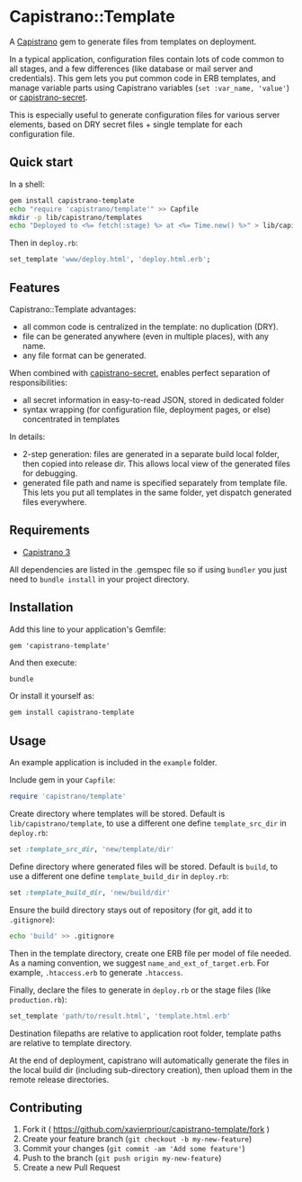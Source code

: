 # Capistrano::Template

A [Capistrano](http://capistranorb.com/) gem to generate files from templates on deployment.

In a typical application, configuration files contain lots of code common to all stages, and a few differences (like database or mail server and credentials).
This gem lets you put common code in ERB templates,
and manage variable parts using Capistrano variables (`set :var_name, 'value'`)
or [capistrano-secret](https://github.com/xavierpriour/capistrano-secret).

This is especially useful to generate configuration files for various server elements, based on DRY secret files + single template for each configuration file.


## Quick start

In a shell:
```bash
gem install capistrano-template
echo "require 'capistrano/template'" >> Capfile
mkdir -p lib/capistrano/templates
echo "Deployed to <%= fetch(:stage) %> at <%= Time.new() %>" > lib/capistrano/templates/deploy.html.erb
```

Then in `deploy.rb`:
```ruby
set_template 'www/deploy.html', 'deploy.html.erb';
```


## Features

Capistrano::Template advantages:
* all common code is centralized in the template: no duplication (DRY).
* file can be generated anywhere (even in multiple places), with any name.
* any file format can be generated.

When combined with [capistrano-secret](https://github.com/xavierpriour/capistrano-secret),
enables perfect separation of responsibilities:
* all secret information in easy-to-read JSON, stored in dedicated folder
* syntax wrapping (for configuration file, deployment pages, or else) concentrated in templates

In details:
* 2-step generation: files are generated in a separate build local folder, then copied into release dir. This allows local view of the generated files for debugging.
* generated file path and name is specified separately from template file. This lets you put all templates in the same folder, yet dispatch generated files everywhere.


## Requirements

* [Capistrano 3](http://capistranorb.com/)

All dependencies are listed in the .gemspec file so if using `bundler` you just need to `bundle install` in your project directory.


## Installation

Add this line to your application's Gemfile:
```
gem 'capistrano-template'
```

And then execute:
```bash
bundle
```

Or install it yourself as:
```bash
gem install capistrano-template
```


## Usage

An example application is included in the `example` folder.

Include gem in your `Capfile`:
```ruby
require 'capistrano/template'
```

Create directory where templates will be stored.
Default is `lib/capistrano/template`, to use a different one define `template_src_dir` in `deploy.rb`:
```ruby
set :template_src_dir, 'new/template/dir'
```

Define directory where generated files will be stored.
Default is `build`, to use a different one define `template_build_dir` in `deploy.rb`:
```ruby
set :template_build_dir, 'new/build/dir'
```
Ensure the build directory stays out of repository (for git, add it to `.gitignore`):
```bash
echo 'build' >> .gitignore
```

Then in the template directory, create one ERB file per model of file needed.
As a naming convention, we suggest `name_and_ext_of_target.erb`. For example, `.htaccess.erb` to generate `.htaccess`.

Finally, declare the files to generate in `deploy.rb` or the stage files (like `production.rb`):
```ruby
set_template 'path/to/result.html', 'template.html.erb'
```
Destination filepaths are relative to application root folder, template paths are relative to template directory.

At the end of deployment, capistrano will automatically generate the files in the local build dir (including sub-directory creation),
then upload them in the remote release directories.


## Contributing
1. Fork it ( https://github.com/xavierpriour/capistrano-template/fork )
2. Create your feature branch (`git checkout -b my-new-feature`)
3. Commit your changes (`git commit -am 'Add some feature'`)
4. Push to the branch (`git push origin my-new-feature`)
5. Create a new Pull Request